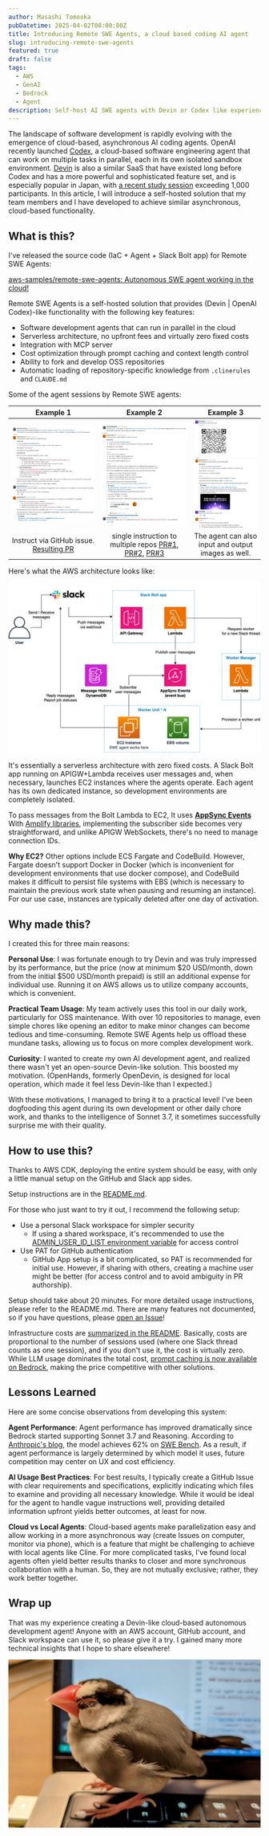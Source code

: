 ```yaml
---
author: Masashi Tomooka
pubDatetime: 2025-04-02T08:00:00Z
title: Introducing Remote SWE Agents, a cloud based coding AI agent
slug: introducing-remote-swe-agents
featured: true
draft: false
tags:
  - AWS
  - GenAI
  - Bedrock
  - Agent
description: Self-host AI SWE agents with Devin or Codex like experience in your AWS account.
---
```


The landscape of software development is rapidly evolving with the emergence of cloud-based, asynchronous AI coding agents. OpenAI recently launched [Codex](https://openai.com/index/introducing-codex/), a cloud-based software engineering agent that can work on multiple tasks in parallel, each in its own isolated sandbox environment. [Devin](https://devin.ai/) is also a similar SaaS that have existed long before Codex and has a more powerful and sophisticated feature set, and is especially popular in Japan, with [a recent study session](https://findy.connpass.com/event/344270/) exceeding 1,000 participants. In this article, I will introduce a self-hosted solution that my team members and I have developed to achieve similar asynchronous, cloud-based functionality.

## What is this?

I've released the source code (IaC + Agent + Slack Bolt app) for Remote SWE Agents:

[aws-samples/remote-swe-agents: Autonomous SWE agent working in the cloud!](https://github.com/aws-samples/remote-swe-agents)

Remote SWE Agents is a self-hosted solution that provides (Devin | OpenAI Codex)-like functionality with the following key features:

- Software development agents that can run in parallel in the cloud
- Serverless architecture, no upfront fees and virtually zero fixed costs
- Integration with MCP server
- Cost optimization through prompt caching and context length control
- Ability to fork and develop OSS repositories
- Automatic loading of repository-specific knowledge from `.clinerules` and `CLAUDE.md`

Some of the agent sessions by Remote SWE agents:

| Example 1 | Example 2 | Example 3 |
|:--------:|:--------:|:--------:|
| ![example1](./images/example1.png) | ![example2](./images/example2.png) | ![example3](./images/example3.png) |
| Instruct via GitHub issue. [Resulting PR](https://github.com/aws-samples/remote-swe-agents/pull/17) | single instruction to multiple repos [PR#1](https://github.com/aws-samples/trpc-nextjs-ssr-prisma-lambda/pull/16), [PR#2](https://github.com/aws-samples/prisma-lambda-cdk/pull/37), [PR#3](https://github.com/aws-samples/distributed-load-testing-with-locust-on-ecs/pull/25) | The agent can also input and output images as well. |

Here's what the AWS architecture looks like:

![AWS Architecture diagram](./images/architecture.png)

It's essentially a serverless architecture with zero fixed costs. A Slack Bolt app running on APIGW+Lambda receives user messages and, when necessary, launches EC2 instances where the agents operate. Each agent has its own dedicated instance, so development environments are completely isolated.

To pass messages from the Bolt Lambda to EC2, It uses [**AppSync Events**](https://docs.aws.amazon.com/appsync/latest/eventapi/event-api-welcome.html) With [Amplify libraries](https://docs.amplify.aws/react/build-a-backend/data/connect-event-api/), implementing the subscriber side becomes very straightforward, and unlike APIGW WebSockets, there's no need to manage connection IDs.

**Why EC2?** Other options include ECS Fargate and CodeBuild. However, Fargate doesn't support Docker in Docker (which is inconvenient for development environments that use docker compose), and CodeBuild makes it difficult to persist file systems with EBS (which is necessary to maintain the previous work state when pausing and resuming an instance). For our use case, instances are typically deleted after one day of activation.

## Why made this?

I created this for three main reasons:

**Personal Use**: I was fortunate enough to try Devin and was truly impressed by its performance, but the price (now at minimum $20 USD/month, down from the initial $500 USD/month prepaid) is still an additional expense for individual use. Running it on AWS allows us to utilize company accounts, which is convenient.

**Practical Team Usage**: My team actively uses this tool in our daily work, particularly for OSS maintenance. With over 10 repositories to manage, even simple chores like opening an editor to make minor changes can become tedious and time-consuming. Remote SWE Agents help us offload these mundane tasks, allowing us to focus on more complex development work.

**Curiosity**: I wanted to create my own AI development agent, and realized there wasn't yet an open-source Devin-like solution. This boosted my motivation. (OpenHands, formerly OpenDevin, is designed for local operation, which made it feel less Devin-like than I expected.)

With these motivations, I managed to bring it to a practical level! I've been dogfooding this agent during its own development or other daily chore work, and thanks to the intelligence of Sonnet 3.7, it sometimes successfully surprise me with their quality.

## How to use this?

Thanks to AWS CDK, deploying the entire system should be easy, with only a little manual setup on the GitHub and Slack app sides.

Setup instructions are in the [README.md](https://github.com/aws-samples/remote-swe-agents?tab=readme-ov-file#installation-steps).

For those who just want to try it out, I recommend the following setup:

- Use a personal Slack workspace for simpler security
  - If using a shared workspace, it's recommended to use the [ADMIN_USER_ID_LIST environment variable](https://github.com/aws-samples/remote-swe-agents?tab=readme-ov-file#optional-restrict-access-to-the-system-from-the-slack) for access control
- Use PAT for GitHub authentication
  - GitHub App setup is a bit complicated, so PAT is recommended for initial use. However, if sharing with others, creating a machine user might be better (for access control and to avoid ambiguity in PR authorship).

Setup should take about 20 minutes. For more detailed usage instructions, please refer to the README.md. There are many features not documented, so if you have questions, please [open an Issue](https://github.com/aws-samples/remote-swe-agents/issues)!

Infrastructure costs are [summarized in the README](https://github.com/aws-samples/remote-swe-agents?tab=readme-ov-file#cost). Basically, costs are proportional to the number of sessions used (where one Slack thread counts as one session), and if you don't use it, the cost is virtually zero. While LLM usage dominates the total cost, [prompt caching is now available on Bedrock](https://docs.aws.amazon.com/bedrock/latest/userguide/prompt-caching.html), making the price competitive with other solutions.

## Lessons Learned

Here are some concise observations from developing this system:

**Agent Performance**: Agent performance has improved dramatically since Bedrock started supporting Sonnet 3.7 and Reasoning. According to [Anthropic's blog](https://www.anthropic.com/news/claude-3-7-sonnet), the model achieves 62% on [SWE Bench](https://www.swebench.com/#verified). As a result, if agent performance is largely determined by which model it uses, future competition may center on UX and cost efficiency.

**AI Usage Best Practices**: For best results, I typically create a GitHub Issue with clear requirements and specifications, explicitly indicating which files to examine and providing all necessary knowledge. While it would be ideal for the agent to handle vague instructions well, providing detailed information upfront yields better outcomes, at least for now.

**Cloud vs Local Agents**: Cloud-based agents make parallelization easy and allow working in a more asynchronous way (create Issues on computer, monitor via phone), which is a feature that might be challenging to achieve with local agents like Cline. For more complicated tasks, I've found local agents often yield better results thanks to closer and more synchronous collaboration with a human. So, they are not mutually exclusive; rather, they work better together.

## Wrap up

That was my experience creating a Devin-like cloud-based autonomous development agent! Anyone with an AWS account, GitHub account, and Slack workspace can use it, so please give it a try. I gained many more technical insights that I hope to share elsewhere!

![Mona-chan, sleepy after her Nth egg-laying and in the middle of molting](./images/mona-chan.jpg)
